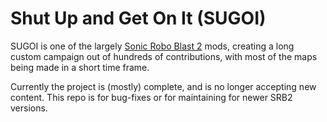 # Shut Up and Get On It (SUGOI)

SUGOI is one of the largely [Sonic Robo Blast 2](https://www.srb2.org/) mods, creating a long custom campaign out of hundreds of contributions, with most of the maps being made in a short time frame.

Currently the project is (mostly) complete, and is no longer accepting new content. This repo is for bug-fixes or for maintaining for newer SRB2 versions.

